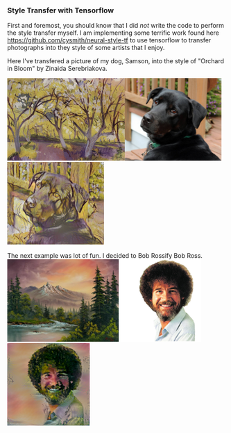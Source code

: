 ### Style Transfer with Tensorflow

First and foremost, you should know that I did *not* write the code to perform the style transfer myself. I am implementing some terrific work found here https://github.com/cysmith/neural-style-tf to use tensorflow to transfer photographs into they style of some artists that I enjoy.


Here I've transfered a picture of my dog, Samson, into the style of "Orchard in Bloom" by Zinaida Serebriakova.

<img src="styles/orchard-in-bloom-zinaida_serebriakova.jpg" height="190"/><img src="image_input/Samson2.jpg" height="190"/><img src="image_output/result_samson_orchard/result.png" height="190">

The next example was lot of fun. I decided to Bob Rossify Bob Ross.
<img src="styles/bob_ross4.jpg" height="190"/><img src="image_input/bobross_face.jpg" height="190"/><img src="image_output/result_bobross4/result.png" height="190">
